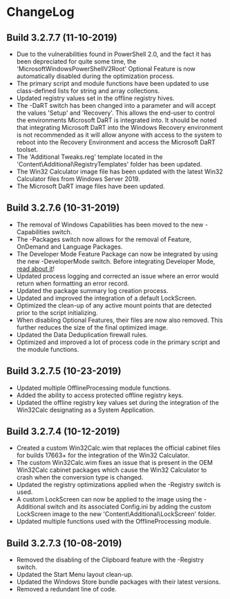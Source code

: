 # ChangeLog #

## Build 3.2.7.7 (11-10-2019) ##

- Due to the vulnerabilities found in PowerShell 2.0, and the fact it has been depreciated for quite some time, the 'MicrosoftWindowsPowerShellV2Root' Optional Feature is now automatically disabled during the optimization process.
- The primary script and module functions have been updated to use class-defined lists for string and array collections.
- Updated registry values set in the offline registry hives.
- The -DaRT switch has been changed into a parameter and will accept the values 'Setup' and 'Recovery'. This allows the end-user to control the environments Microsoft DaRT is integrated into. It should be noted that integrating Microsoft DaRT into the Windows Recovery environment is not recommended as it will allow anyone with access to the system to reboot into the Recovery Environment and access the Microsoft DaRT toolset.
- The 'Additional Tweaks.reg' template located in the 'Content\Additional\RegistryTemplates' folder has been updated.
- The Win32 Calculator image file has been updated with the latest Win32 Calculator files from Windows Server 2019.
- The Microsoft DaRT image files have been updated.

## Build 3.2.7.6 (10-31-2019) ##

- The removal of Windows Capabilities has been moved to the new -Capabilities switch.
- The -Packages switch now allows for the removal of Feature, OnDemand and Language Packages.
- The Developer Mode Feature Package can now be integrated by using the new -DeveloperMode switch. Before integrating Developer Mode, [read about it](https://docs.microsoft.com/en-us/windows/uwp/get-started/enable-your-device-for-development)!
- Updated process logging and corrected an issue where an error would return when formatting an error record.
- Updated the package summary log creation process.
- Updated and improved the integration of a default LockScreen.
- Optimized the clean-up of any active mount points that are detected prior to the script initializing.
- When disabling Optional Features, their files are now also removed. This further reduces the size of the final optimized image.
- Updated the Data Deduplication firewall rules.
- Optimized and improved a lot of process code in the primary script and the module functions.

## Build 3.2.7.5 (10-23-2019) ##

- Updated multiple OfflineProcessing module functions.
- Added the ability to access protected offline registry keys.
- Updated the offline registry key values set during the integration of the Win32Calc designating as a System Application.

## Build 3.2.7.4 (10-12-2019) ##

- Created a custom Win32Calc.wim that replaces the official cabinet files for builds 17663+ for the integration of the Win32 Calculator.
- The custom Win32Calc.wim fixes an issue that is present in the OEM Win32Calc cabinet packages which cause the Win32 Calculator to crash when the conversion type is changed.
- Updated the registry optimizations applied when the -Registry switch is used.
- A custom LockScreen can now be applied to the image using the -Additional switch and its associated Config.ini by adding the custom LockScreen image to the new 'Content\Additional\LockScreen' folder.
- Updated multiple functions used with the OfflineProcessing module.

## Build 3.2.7.3 (10-08-2019) ##

- Removed the disabling of the Clipboard feature with the -Registry switch.
- Updated the Start Menu layout clean-up.
- Updated the Windows Store bundle packages with their latest versions.
- Removed a redundant line of code.
